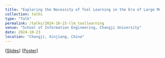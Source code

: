 ```yaml
---
title: "Exploring the Necessity of Tool Learning in the Era of Large Models"
collection: talks
type: "Talk"
permalink: /talks/2024-10-23-llm_toollearning
venue: "School of Information Engineering, Changji University"
date: 2024-10-23
location: "Changji, Xinjiang, China"
---
```


<!-- This is a description of your talk, which is a markdown files that can be all markdown-ified like any other post. Yay markdown! -->

\[[Slides](https://miradel51.github.io/files/LLM_toollearning_v3.pdf)\] \[[Poster](https://miradel51.github.io/files/LLM+toollearning.jpg)\]
